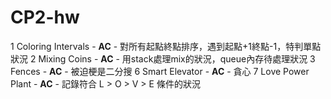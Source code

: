 # CP2-hw

1 Coloring Intervals
	- **AC**
	- 對所有起點終點排序，遇到起點+1終點-1，特判單點狀況
2 Mixing Coins
	- **AC**
	- 用stack處理mix的狀況，queue內存待處理狀況
3 Fences
	- **AC**
	- 被迫梗是二分搜
6 Smart Elevator
	- **AC**
	- 貪心
7 Love Power Plant
	- **AC**
	- 記錄符合 L > O > V > E 條件的狀況
